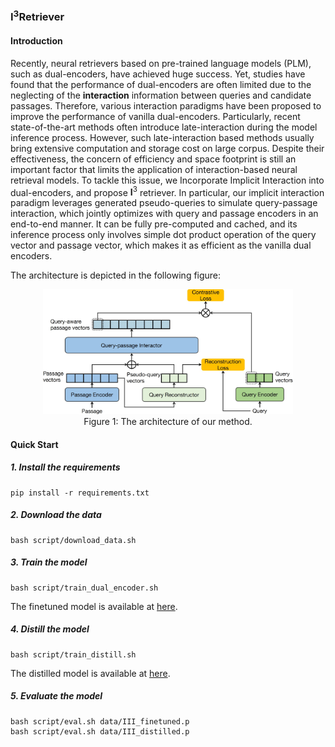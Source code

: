 ### I<sup>3</sup>Retriever

#### Introduction
Recently, neural retrievers based on pre-trained language models (PLM), such as dual-encoders, have achieved huge success. Yet, studies have found that the performance of dual-encoders are often limited due to the neglecting of the $\textbf{interaction}$ information between queries and candidate passages. Therefore, various interaction paradigms have been proposed to improve the performance of vanilla dual-encoders. Particularly, recent state-of-the-art methods often introduce late-interaction during the model inference process. However, such late-interaction based methods usually bring extensive computation and storage cost on large corpus. Despite their effectiveness, the concern of efficiency and space footprint is still an important factor that limits the application of interaction-based neural retrieval models. To tackle this issue, we Incorporate Implicit Interaction into dual-encoders, and propose $\textbf{I}^3$ retriever. In particular, our implicit interaction paradigm leverages generated pseudo-queries to simulate query-passage interaction, which jointly optimizes with query and passage encoders in an end-to-end manner. It can be fully pre-computed and cached, and its inference process only involves simple dot product operation of the query vector and passage vector, which makes it as efficient as the vanilla dual encoders.

The architecture is depicted in the following figure:
<div align=center><img width="400" height="200" src="pic/architecture.jpg"/></div>
<div align=center>Figure 1: The architecture of our method.</div>

#### Quick Start
##### 1. Install the requirements
```
pip install -r requirements.txt
```
##### 2. Download the data
```
bash script/download_data.sh
```
##### 3. Train the model
```
bash script/train_dual_encoder.sh
```
The finetuned model is available at [here](https://huggingface.co/datasets/qian/III-Retriever/blob/main/III_finetuned.p).


##### 4. Distill the model
```
bash script/train_distill.sh
```
The distilled model is available at [here](https://huggingface.co/datasets/qian/III-Retriever/blob/main/III_distilled.p).

##### 5. Evaluate the model
```
bash script/eval.sh data/III_finetuned.p
bash script/eval.sh data/III_distilled.p
```

